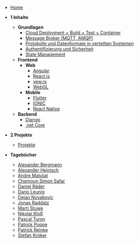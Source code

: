 <!-- _navbar.md -->

* [Home](/)
* **1 Inhalte**
  * **Grundlagen**
    * [Cloud Deployment + Build + Test + Container](cloud-docker-jenkins/index.md)
    * [Message Broker (MQTT, AMQP)](mqtt/index)
    * [Protokolle und Datenformate in verteilten Systemen](netzwerkprotokolle/index)
    * [Authentifizierung und Sicherheit](security-auth/index)
    * [State Management](state-managment/index)
  * **Frontend**
    * **Web**
      * [Angular](angular/index)
      * [React.js](react/index.md)
      * [yew.rs](rust_yew/index)
      * [WebGL](webgl/index)
    * **Mobile**
      * [Flutter](flutter/index.md)
      * [IONIC](ionic/index)
      * [React Native](reactnative/index)
  * **Backend**
    * [Django](django/index)
    * [.net Core](dotnetcore/index)
* **2 Projekte**
  * [Projekte](orga/projekt)
  
* **Tagebücher**
  * [Alexander Bergmann](devdiaries/alexanderbergmann)
  * [Alexander Heinisch](devdiaries/alexanderheinisch)
  * [Andre Matutat](devdiaries/andrematutat)
  * [Chamoun Simon Safar](devdiaries/chamounsimonsafar)
  * [Daniel Räder](devdiaries/danielraeder)
  * [Dario Leunig](devdiaries/darioleunig)
  * [Dejan Novakovic](devdiaries/dejannovakovic.md)
  * [Jonas Raddatz](devdiaries/jonasraddatz)
  * [Marti Stuwe](devdiaries/martistuwe)
  * [Nikolai Kloß](devdiaries/nikolaikloss)
  * [Pascal Turon](devdiaries/pascalturon)
  * [Patrick Poppe](devdiaries/patrickpoppe)
  * [Patrick Reinke](devdiaries/patrickreinke)
  * [Stefan Kröker](devdiaries/stefankroeker)
